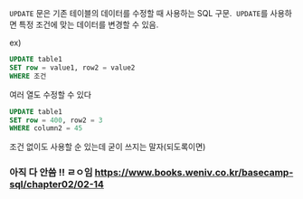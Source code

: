 `UPDATE` 문은 기존 테이블의 데이터를 수정할 때 사용하는 SQL 구문. 
`UPDATE`를 사용하면 특정 조건에 맞는 데이터를 변경할 수 있음.

ex)
```sql
UPDATE table1
SET row = value1, row2 = value2
WHERE 조건
```

여러 열도 수정할 수 있다

```sql
UPDATE table1
SET row = 400, row2 = 3
WHERE column2 = 45
```

조건 없이도 사용할 순 있는데 굳이 쓰지는 말자(되도록이면)

### 아직 다 안씀 !! ㄹㅇ임 https://www.books.weniv.co.kr/basecamp-sql/chapter02/02-14
